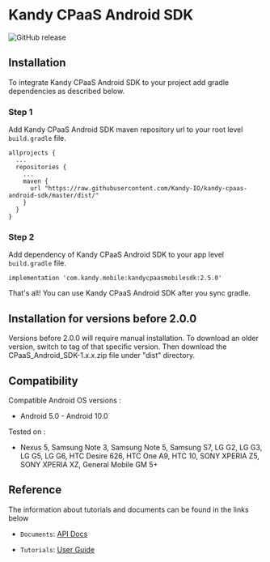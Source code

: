 # Kandy CPaaS Android SDK

<p>
    <img alt="GitHub release" src="https://img.shields.io/github/v/release/kandy-io/kandy-cpaas-android-sdk">
</p>

## Installation
To integrate Kandy CPaaS Android SDK to your project add gradle dependencies as described below.

### Step 1
Add Kandy CPaaS Android SDK maven repository url to your root level `build.gradle` file.

```
allprojects {
  ...
  repositories {
    ...
    maven {
      url "https://raw.githubusercontent.com/Kandy-IO/kandy-cpaas-android-sdk/master/dist/"
    }
  }
}
```

### Step 2
Add dependency of Kandy CPaaS Android SDK to your app level `build.gradle` file.

```
implementation 'com.kandy.mobile:kandycpaasmobilesdk:2.5.0'
```

That's all! You can use Kandy CPaaS Android SDK after you sync gradle.

## Installation for versions before 2.0.0
Versions before 2.0.0 will require manual installation. To download an older version, switch to tag of that specific version. Then download the CPaaS_Android_SDK-1.x.x.zip file under "dist" directory.

## Compatibility
Compatible Android OS versions :

* Android 5.0 - Android 10.0

Tested on :

* Nexus 5, Samsung Note 3, Samsung Note 5, Samsung S7, LG G2, LG G3, LG G5, LG G6, HTC Desire 626, HTC One A9, HTC 10, SONY XPERIA Z5, SONY XPERIA XZ, General Mobile GM 5+

## Reference

The information about tutorials and documents can be found in the links below

* `Documents`: [API Docs](https://kandy-io.github.io/kandy-cpaas-android-sdk/docs)

* `Tutorials`: [User Guide](https://kandy-io.github.io/kandy-cpaas-android-sdk/tutorials)
